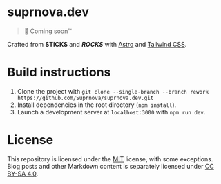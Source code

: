 # suprnova.dev

> 🚀 Coming soon™️

Crafted from **STICKS** and ***ROCKS*** with [Astro](https://astro.build/) and [Tailwind CSS](https://tailwindcss.com/).

# Build instructions
1. Clone the project with ``git clone --single-branch --branch rework https://github.com/Suprnova/suprnova.dev.git``
2. Install dependencies in the root directory (``npm install``).
3. Launch a development server at ``localhost:3000`` with ``npm run dev``.

# License
This repository is licensed under the [MIT](LICENSE) license, with some exceptions. Blog posts and other Markdown content is separately licensed under [CC BY-SA 4.0](https://creativecommons.org/licenses/by-sa/4.0/).